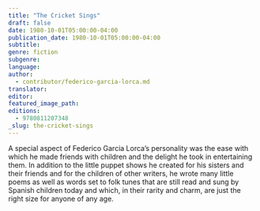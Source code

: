 ```yaml
---
title: "The Cricket Sings"
draft: false
date: 1980-10-01T05:00:00-04:00
publication_date: 1980-10-01T05:00:00-04:00
subtitle:
genre: fiction
subgenre:
language:
author:
  - contributor/federico-garcia-lorca.md
translator:
editor:
featured_image_path:
editions:
  - 9780811207348
_slug: the-cricket-sings
---
```


A special aspect of Federico Garcia Lorca’s personality was the ease with which he made friends with children and the delight he took in entertaining them. In addition to the little puppet shows he created for his sisters and their friends and for the children of other writers, he wrote many little poems as well as words set to folk tunes that are still read and sung by Spanish children today and which, in their rarity and charm, are just the right size for anyone of any age.

